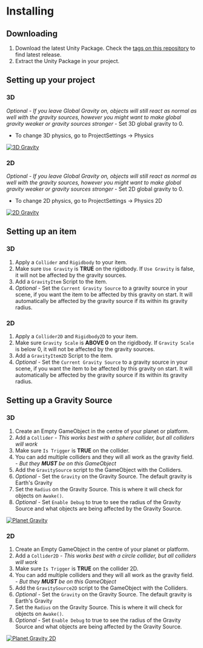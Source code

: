 # Installing

## Downloading
1. Download the latest Unity Package. Check the [tags on this repository](https://github.com/DoctorWolfy121/PlanetGravity/tags) to find latest release.
2. Extract the Unity Package in your project.

## Setting up your project

### 3D

*Optional - If you leave Global Gravity on, objects will still react as normal as well with the gravity sources, however you might want to make global gravity weaker or gravity sources stronger* - Set 3D global gravity to 0.

  - To change 3D physics, go to ProjectSettings -> Physics

  [![3D Gravity](https://i.gyazo.com/7f819af070ec7c4bccfac03a2524bd1e.png)](https://gyazo.com/7f819af070ec7c4bccfac03a2524bd1e)
  
### 2D  

*Optional - If you leave Global Gravity on, objects will still react as normal as well with the gravity sources, however you might want to make global gravity weaker or gravity sources stronger* - Set 2D global gravity to 0.
  
  - To change 2D physics, go to ProjectSettings -> Physics 2D

  [![2D Gravity](https://i.gyazo.com/7b173d32f32b0fa52a0a8a3ed9d1ee80.png)](https://gyazo.com/7b173d32f32b0fa52a0a8a3ed9d1ee80)
    
## Setting up an item

### 3D

1. Apply a `Collider` and `Rigidbody` to your item.
2. Make sure `Use Gravity` is **TRUE** on the rigidbody. If `Use Gravity` is false, it will not be affected by the gravity sources.
3. Add a `GravityItem` Script to the item.
4. *Optional* - Set the `Current Gravity Source` to a gravity source in your scene, if you want the item to be affected by this gravity on start. It will automatically be affected by the gravity source if its within its gravity radius.

### 2D

1. Apply a `Collider2D` and `Rigidbody2D` to your item.
2. Make sure `Gravity Scale` is **ABOVE 0** on the rigidbody. If `Gravity Scale` is below 0, it will not be affected by the gravity sources.
3. Add a `GravityItem2D` Script to the item.
4. *Optional* - Set the `Current Gravity Source` to a gravity source in your scene, if you want the item to be affected by this gravity on start. It will automatically be affected by the gravity source if its within its gravity radius.

## Setting up a Gravity Source

### 3D

1. Create an Empty GameObject in the centre of your planet or platform.
2. Add a `Collider` - *This works best with a sphere collider, but all colliders will work*
3. Make sure `Is Trigger` is **TRUE** on the collider.
4. You can add multiple colliders and they will all work as the gravity field. - *But they **MUST** be on this GameObject*
5. Add the `GravitySource` script to the GameObject with the Colliders.
6. *Optional* - Set the `Gravity` on the Gravity Source. The default gravity is Earth's Gravity
7. Set the `Radius` on the Gravity Source. This is where it will check for objects on `Awake()`.
8. *Optional* - Set `Enable Debug` to true to see the radius of the Gravity Source and what objects are being affected by the Gravity Source.

[![Planet Gravity](https://i.gyazo.com/d2c6c3647bc17a2e7d603ce7c9e43274.png)](https://gyazo.com/d2c6c3647bc17a2e7d603ce7c9e43274)

### 2D

1. Create an Empty GameObject in the centre of your planet or platform.
2. Add a `Collider2D` - *This works best with a circle collider, but all colliders will work*
3. Make sure `Is Trigger` is **TRUE** on the collider 2D.
4. You can add multiple colliders and they will all work as the gravity field. - *But they **MUST** be on this GameObject*
5. Add the `GravitySource2D` script to the GameObject with the Colliders.
6. *Optional* - Set the `Gravity` on the Gravity Source. The default gravity is Earth's Gravity
7. Set the `Radius` on the Gravity Source. This is where it will check for objects on `Awake()`.
8. *Optional* - Set `Enable Debug` to true to see the radius of the Gravity Source and what objects are being affected by the Gravity Source.

[![Planet Gravity 2D](https://i.gyazo.com/b749667879a429a681d8f387a6fd4949.png)](https://gyazo.com/b749667879a429a681d8f387a6fd4949)

